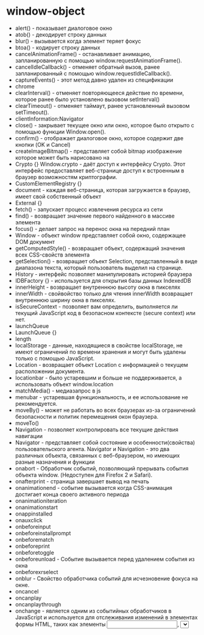 # window-object

- alert() - показывает диалоговое окно 
- atob() - декодирует строку данных
- blur() - вызывается когда элемент теряет фокус
- btoa() - кодирует строку данных
- cancelAnimationFrame() - останавливает анимацию, запланированную с помощью window.requestAnimationFrame().
- cancelIdleCallback() - отменяет обратный вызов, ранее запланированный с помощью window.requestIdleCallback().
- captureEvents() - этот метод давно удален из спецификации
- chrome
- clearInterval() - отменяет повторяющееся действие по времени, которое ранее было установлено вызовом setInterval()
- clearTimeout() - отменяет таймаут, ранее установленный вызовом setTimeout().
- clientInformation:Navigator
- close() - закрывает текущее окно или окно, которое было открыто с помощью функции Window.open().
- confirm() - отображает диалоговое окно, которое содержит две кнопки (OK и Cancel)
- createImageBitmap() - представляет собой bitmap изображение которое может быть нарисовано на <canvas>
- Crypto {} Window.crypto - даёт доступ к интерфейсу Crypto. Этот интерфейс предоставляет веб-странице доступ к встроенным в браузер возможностям криптографии.
- CustomElementRegistry {}
- document - каждая веб-страница, которая загружается в браузер, имеет свой собственный объект
- External {}
- fetch() - запускает процесс извлечения ресурса из сети
- find() - возвращает значение первого найденного в массиве элемента
- focus() - делает запрос на перенос окна на передний план
- Window - объект window представляет собой окно, содержащее DOM документ
- getComputedStyle() - возвращает объект, содержащий значения всех CSS-свойств элемента
- getSelection() - возвращает объект Selection, представленный в виде диапазона текста, который пользователь выделил на странице.
- History - интерфейс позволяет манипулировать историей браузера
- IDBFactory {} - используется для открытия базы данных IndexedDB
- innerHeight - возвращает внутреннюю высоту окна в пикселях
- innerWidth - свойвойство только для чтения innerWidth возвращает внутреннюю ширину окна в пикселях.
- isSecureContext - позволяет вам определить, выполняется ли текущий JavaScript код в безопасном контексте (secure context) или нет. 
- launchQueue
- LaunchQueue {}
- length
- localStorage - данные, находящиеся в свойстве localStorage, не имеют ограничений по времени хранения и могут быть удалены только с помощью JavaScript.
- Location - возвращает объект Location с информацией о текущем расположении документа.
- locationbar - было устаревшим и больше не поддерживается, а использовать объект window.location
- matchMedia() - медиазапрос в js
- menubar - устаревшая функциональность, и ее использование не рекомендуется. 
- moveBy() - может не работать во всех браузерах из-за ограничений безопасности и политик перемещения окон браузера. 
- moveTo() 
- Navigation - позволяет контролировать все текущие действия навигации 
- Navigator - представляет собой состояние и особенности(свойства) пользовательского агента.
    Navigator и Navigation - это два различных объекта, связанных с веб-браузером, но имеющих разные назначения и функции   
- onabort - Обработчик событий, позволяющий прерывать события объекта window. (Недоступен для Firefox 2 и Safari).
- onafterprint  - страница завершает вывод на печать
- onanimationend - событие вызывается когда CSS-анимация достигает конца своего активного периода
- onanimationiteration
- onanimationstart
- onappinstalled
- onauxclick
- onbeforeinput
- onbeforeinstallprompt
- onbeforematch
- onbeforeprint
- onbeforetoggle
- onbeforeunload - Событие вызывается перед удалением события из окна
- onbeforexrselect
- onblur - Свойство обработчика событий для исчезновение фокуса на окне.
- oncancel
- oncanplay
- oncanplaythrough
- onchange - является одним из событийных обработчиков в JavaScript и используется для отслеживания изменений в элементах формы HTML, таких как элементы <input>, <select> и <textarea>. Когда пользователь взаимодействует с таким элементом и вносит изменения, событие onchange срабатывает, и соответствующая функция или обработчик выполняется.
- onclick - возвращает обработчик события click на текущем элементе.
- ondblclick - возникает при двойном щелчке кнопки указывающего устройства
- onclose - Свойство обработчика событий для обработки закрытия окна
- oncontentvisibilityautostatechange
- oncontextlost
- oncontextmenu - Свойство обработчика событий для правого клика в окне.
- oncontextrestored
- oncuechange
- ondrag - событие, которое срабатывает при перемещении элемента на веб-странице (drag-and-drop)
- ondragend - событие, которое возникает в JavaScript при завершении операции перетаскивания (drag-and-drop) элемента на веб-странице
- ondragenter - событие, которое возникает в JavaScript при входе перетаскиваемого элемента в область элемента на веб-странице. 
- ondragleave - событие, которое возникает в JavaScript при выходе перетаскиваемого элемента из области элемента на веб-странице.
- ondragover - когда перетаскиваемый элемент находится над областью элемента на веб-странице. 
- ondragstart - событие, которое возникает в JavaScript при начале операции перетаскивания (drag-and-drop) элемента на веб-странице.
- ondrop - событие, которое возникает в JavaScript при броске (drop) перетаскиваемого элемента на целевой элемент на веб-странице. 
- ondurationchange - событие в JavaScript, которое возникает в объекте <audio> или <video> HTML, когда изменяется длительность медиа-файла (аудио или видео). Это событие срабатывает, когда браузер определяет точную длительность медиа-файла, что может произойти после начала воспроизведения.
- onemptied - событие, которое возникает в JavaScript при смене источника мультимедийного элемента (как правило, <audio> или <video>) на веб-странице. Это событие срабатывает, когда текущий источник медиа-файла обнуляется или удаляется, и элемент готовится к загрузке нового медиа-файла.
- onended - событие, которое возникает в JavaScript при завершении воспроизведения аудио или видео на веб-странице.
- onerror - событие, которое возникает в JavaScript, когда происходит ошибка при загрузке или выполнении какого-либо ресурса на веб-странице, такого как изображение, скрипт, стиль, аудио, видео и другие элементы.
- onfocus - событие в JavaScript, которое возникает при получении элементом фокуса. 
- onformdata - событие, которое возникает при отправке формы с использованием API FormData. При использовании этого API форма отправляется асинхронно без обновления всей страницы, и событие onformdata срабатывает в момент отправки данных формы.
- ongotpointercapture - событие, которое возникает в JavaScript при захвате событий указателя (например, прикосновений к сенсорному экрану или движения мыши) с помощью метода setPointerCapture() на элементе DOM. 
- onhashchange - событие, которое возникает в JavaScript при изменении фрагмента (hash) в URL-адресе веб-страницы.
- oninput - событие в JavaScript, которое возникает при вводе или изменении значения элемента ввода, такого как текстовое поле (<input type="text">) или текстовая область (<textarea>). Это событие срабатывает в реальном времени при каждом изменении содержимого элемента.
- oninvalid  - событие, которое возникает в JavaScript при попытке отправки формы, когда одно или несколько полей ввода не прошли валидацию, заданную с помощью атрибутов HTML5, таких как required, pattern, min, max, и других. Это событие срабатывает на элементах <input>, <select> и <textarea>, когда браузер не позволяет отправить форму из-за некорректных данных.
- 
- onkeydown - машина была в аресте на зсу не снята с розшуку зобовязання вдвс зняття розшуку 
- onkeypress - событие в JavaScript, которое возникает при нажатии клавиши на клавиатуре в момент, когда клавиша находится в нажатом состоянии. Это событие срабатывает при каждом нажатии клавиши на клавиатуре и может быть использовано для обработки ввода текста или выполнения других действий в ответ на нажатия клавиш.
- onkeyup  - событие в JavaScript, которое возникает после отпускания клавиши на клавиатуре, когда клавиша переходит из нажатого состояния в исходное состояние. Это событие срабатывает при каждом отпускании клавиши на клавиатуре и может быть использовано для обработки ввода текста, выполнения действий при отпускании определенных клавиш или для других сценариев.
- onlanguagechange - Свойство обработчика событий для события languagechange (en-US) в окне.
- onload - Событие load происходит когда ресурс и его зависимые ресурсы закончили загружаться.
- onloadeddata - это событие в JavaScript, которое возникает на элементах <audio> и <video> веб-страницы, когда браузер успешно загружает начальные данные медиа-файла и готов начать его воспроизведение.
- onloadedmetadata - событие в JavaScript, которое возникает на элементах <audio> и <video> веб-страницы, когда браузер успешно загружает метаданные медиа-файла. Метаданные медиа-файла включают информацию, такую как длительность, размер, разрешение и другие характеристики файла.
- onloadstart - событие в JavaScript, которое возникает на различных элементах, таких как изображения (<img>), аудио (<audio>), видео (<video>) и других, когда начинается загрузка контента с сервера.
- onlostpointercapture - событие в JavaScript, которое возникает на элементах DOM, когда элемент теряет захват указателя (pointer capture).
- onmessage - событие в JavaScript, которое возникает в объекте Window, Worker, MessagePort или SharedWorker при получении сообщения от другого окна, рабочего потока или порта внутри веб-приложения. Это событие используется для обмена данными и сообщениями между различными частями вашего веб-приложения, работающими в разных контекстах.
- onmessageerror - событие, которое возникает в JavaScript при возникновении ошибки во время обработки сообщения, полученного с помощью события message (событие onmessage). Это событие позволяет обнаруживать и обрабатывать ошибки, которые могут возникнуть при приеме и обработке сообщений между окнами или фреймами в веб-приложении.
- onmousedown - событие в JavaScript, которое возникает при нажатии (нажатии и удержании) кнопки мыши над элементом веб-страницы.
onmouseenter - является событием мыши в веб-разработке, которое срабатывает, когда указатель мыши входит в определенный элемент на веб-странице. Это событие подразумевает, что указатель мыши пересек границу элемента и вошел в его область. 
- onmouseleave - является еще одним событием мыши в веб-разработке. Оно срабатывает, когда указатель мыши покидает область определенного элемента на веб-странице. 
- onmousemove - является событием мыши в веб-разработке, которое срабатывает при движении указателя мыши внутри определенного элемента на веб-странице. Это событие позволяет отслеживать движение мыши и реагировать на него, например, для создания интерактивных элементов, отслеживания позиции мыши или реализации функций, зависящих от положения указателя мыши.
- onmouseout - является событием мыши в веб-разработке, которое срабатывает, когда указатель мыши покидает определенный элемент на веб-странице. 
- onmouseover - является событием мыши в веб-разработке, которое срабатывает, когда указатель мыши наводится на определенный элемент на веб-странице. Это событие возникает, когда указатель мыши пересекает границу элемента и входит в его область. Событие onmouseover часто используется для создания интерактивных элементов на веб-странице, например, для изменения внешнего вида элемента или выполнения каких-либо действий при наведении мыши.
- onmouseup - является событием мыши в веб-разработке, которое срабатывает, когда пользователь отпускает кнопку мыши после нажатия на неё. Это событие позволяет отслеживать момент, когда кнопка мыши была отпущена.
- onmousewheel  - для обработки прокрутки колеса мыши в веб-разработке. Оно срабатывало, когда пользователь прокручивал колесо мыши внутри элемента на веб-странице, позволяя выполнять действия, связанные с этой прокруткой.
- onoffline - событие веб-браузера, которое срабатывает, когда состояние сети меняется с "онлайн" на "оффлайн" или наоборот. Это событие позволяет веб-приложениям и веб-сайтам реагировать на изменения доступности сети и принимать соответствующие меры.
- ononline - событие веб-браузера, которое срабатывает, когда состояние сети переходит из "оффлайн" в "онлайн". Оно позволяет веб-приложениям и веб-сайтам реагировать на восстановление доступности сети и выполнять соответствующие действия.
- onpagehide  - является событием веб-браузера и срабатывает, когда пользователь покидает текущую веб-страницу или закрывает вкладку, на которой она открыта. Это событие может быть использовано для выполнения определенных действий перед тем, как страница закроется или будет перезагружена.
- onpageshow - рабатывает, когда веб-страница становится видимой для пользователя, например, когда она загружается или возвращается из кэша браузера. Это событие может быть использовано для выполнения действий при отображении страницы.
- onpause - является событием мультимедийных элементов в HTML, таких как <audio> и <video>. Оно срабатывает, когда воспроизведение медиа-элемента приостанавливается, например, когда пользователь нажимает на кнопку паузы или когда медиа-элемент завершает воспроизведение.
- onplay  - является событием мультимедийных элементов в HTML, таких как <audio> и <video>. Оно срабатывает, когда воспроизведение медиа-элемента приостанавливается
- onplaying - является событием мультимедийных элементов в HTML, таких как <audio> и <video>. Это событие срабатывает, когда воспроизведение медиа-элемента возобновляется после паузы или когда воспроизведение начинается после загрузки медиа-файла и подготовки к воспроизведению.
- onpointercancel - срабатывает, когда браузер отменяет событие указателя (pointer event). Событие pointercancel может возникнуть по разным причинам, например, когда жесты с мультитач-сенсоров были прерваны, или браузер решает отменить событие указателя по какой-либо другой причине.
- onpointerdown - срабатывает, когда пользователь начинает нажимать на устройство ввода (например, экран сенсорного устройства или мышь). Это событие представляет начало взаимодействия с указателем и может использоваться для отслеживания момента начала клика, нажатия или касания.
- onpointerenter - срабатывает, когда указатель (например, палец на сенсорном устройстве или указатель мыши) входит в область элемента. Это событие предоставляет возможность реагировать на вход указателя в область элемента.
- onpointerleave - срабатывает, когда указатель (например, палец на сенсорном устройстве или указатель мыши) покидает область элемента. Это событие предоставляет возможность реагировать на выход указателя из области элемента.
- onpointermove - срабатывает, когда указатель (например, палец на сенсорном устройстве или указатель мыши) двигается внутри элемента. Это событие предоставляет возможность отслеживать движение указателя внутри определенной области и реагировать на это движение.
- onpointerout - срабатывает, когда указатель (например, палец на сенсорном устройстве или указатель мыши) двигается внутри элемента. Это событие предоставляет возможность отслеживать движение указателя внутри определенной области и реагировать на это движение.
- onpointerover - срабатывает, когда указатель (например, палец на сенсорном устройстве или указатель мыши) входит в область элемента, то есть перемещается снаружи элемента внутрь.
- onpointerrawupdate - может быть реализовано и использовано в специфических ситуациях, где требуется более низкоуровневый доступ к данным о событиях указателя.
- onpointerup - срабатывает, когда пользователь отпускает указатель (например, отпускает кнопку мыши или палец с сенсорного экрана) после выполнения действия, такого как клик или касание.
- onpopstate - срабатывает, когда пользователь выполняет навигацию в истории браузера, в частности, при нажатии кнопок "Назад" и "Вперед" или при изменении URL через JavaScript.
- onprogress  - является событием в веб-разработке, которое связано с загрузкой ресурсов, таких как изображения, аудио- и видеофайлы, стили CSS и другие элементы, которые могут быть загружены на веб-странице. Это событие срабатывает, когда браузер получает данные о ходе выполнения загрузки указанного ресурса.
- onratechange  - является одним из событий, которые могут использоваться в JavaScript для обработки изменений в скорости воспроизведения мультимедийных элементов, таких как аудио или видео. Это событие срабатывает, когда пользователь изменяет скорость воспроизведения мультимедийного контента.
- onrejectionhandled  - событие, которое возникает в контексте использования JavaScript Promise (обещаний). Оно срабатывает, когда обещание (Promise) было отклонено (rejected), но затем было успешно обработано (handled). Обещание может быть отклонено, когда возникает ошибка в асинхронной операции, и код обработчика ошибок (.catch() или второй аргумент .then()) используется для обработки этой ошибки.
- onreset - является событием HTML и JavaScript, которое срабатывает при сбросе (reset) формы на веб-странице. Формы на веб-странице могут содержать элементы ввода, такие как текстовые поля, чекбоксы, радиокнопки и другие, и с помощью кнопки "Сброс" (обычно представленной в виде <input type="reset">), пользователь может сбросить введенные данные в форме к их начальным значениям.
- onresize - является событием веб-браузера, которое срабатывает, когда пользователь изменяет размер окна браузера или когда изменяется размер элемента DOM.
onscroll  - является событием веб-браузера, которое срабатывает при прокрутке содержимого элемента или окна браузера. Это событие позволяет отслеживать изменения положения прокрутки и выполнять определенные действия при прокрутке веб-страницы или элемента.
- onscrollend - не является стандартным событием веб-браузера или JavaScript. Вероятно, вы путаете его с событием scroll или scrollend, которые более распространены и используются для отслеживания прокрутки элементов или окна браузера.
- onsearch - является событием HTML и JavaScript, которое срабатывает при выполнении поиска в поле ввода типа "search" (<input type="search">) на веб-странице. Это событие позволяет реагировать на действия пользователя, связанные с поиском информации.
- onsecuritypolicyviolation  - является частью спецификации Content Security Policy (CSP) и срабатывает, когда браузер обнаруживает нарушение политики безопасности контента (CSP) на веб-странице. CSP - это набор правил, которые определяют, какой контент и источники могут быть загружены и выполнены на веб-странице. Эти правила помогают предотвратить атаки, такие как внедрение кода (например, атаки XSS) и другие безопасностные угрозы.
- onseeked - является частью спецификации Content Security Policy (CSP) и срабатывает, когда браузер обнаруживает нарушение политики безопасности контента (CSP) на веб-странице. CSP - это набор правил, которые определяют, какой контент и источники могут быть загружены и выполнены на веб-странице. Эти правила помогают предотвратить атаки, такие как внедрение кода (например, атаки XSS) и другие безопасностные угрозы.
- onseeking  - является одним из событий HTML5 Media Element и происходит, когда происходит начало поиска (seek) в медиаэлементе, таком как <audio> или <video>. Поиск (seeking) в данном контексте означает изменение текущей позиции воспроизведения медиафайла на указанное место (обычно определенное пользователем) внутри медиаэлемента.
- onselect - является событием HTML и JavaScript, которое срабатывает при выделении текста в элементе формы, который поддерживает выделение, такой как текстовое поле (<input type="text">) или текстовая область (<textarea>).
- onselectionchange - не является стандартным событием HTML или JavaScript. Если вам нужно отслеживать изменения в выделении (выбранном тексте) на веб-странице, вам, возможно, придется использовать другие события и методы.
- onselectstart  - является событием HTML и JavaScript, которое срабатывает при попытке начать выделение текста или элементов на веб-странице с помощью мыши. Это событие может быть использовано для предотвращения начала выделения определенных элементов или для выполнения дополнительных действий при начале выделения.
- onslotchange
- onstalled
- onstorage - является устаревшим и больше не рекомендуется к использованию в современных веб-приложениях. Это событие ранее использовалось для отслеживания изменений в объекте - window.localStorage, который позволяет веб-приложениям сохранять данные на стороне клиента (в локальном хранилище).
- onsubmit - Обработчик события отправки формы
- onsuspend - одно из событий, связанных с мультимедийными элементами, такими как <audio> и <video>
- ontimeupdate - это событие мультимедийных элементов, таких как <audio> и <video>, в HTML и JavaScript. Это событие возникает в течение воспроизведения мультимедийного контента, когда текущее время (прогресс) воспроизведения изменяется.
- ontoggle - не является стандартным событием
- ontransitioncancel - не является стандартным событием в веб-разработке на данный момент (по состоянию на сентябрь 2021 года), и оно не поддерживается непосредственно браузерами.
- ontransitionend - событие, которое возникает в CSS-анимации и анимации перехода (CSS transitions). Это событие срабатывает, когда завершается анимация перехода для элемента.
- ontransitionrun  - связано с CSS-анимациями и анимациями перехода (CSS transitions). Это событие возникает, когда начинается выполнение анимации перехода для элемента, то есть в момент, когда анимация фактически начинает свое выполнение.
- ontransitionstart  - связано с CSS-анимациями и анимациями перехода (CSS transitions). Это событие возникает, когда начинается выполнение анимации перехода для элемента, то есть в момент, когда анимация фактически начинает свое выполнение.
- onunhandledrejection - событие, которое возникает в JavaScript, когда обещание (Promise) было отклонено (rejected), и исключение (ошибка) из этого отклоненного обещания не было обработано (не был вызван метод .catch() или добавлен обработчик события unhandledrejection).
- onunload  - событие в JavaScript, которое возникает, когда пользователь покидает текущую веб-страницу. Это событие может использоваться для выполнения дополнительных действий перед тем, как страница будет закрыта или перенаправлена на другой URL.
- onvolumechange  - событие, которое возникает при изменении уровня громкости мультимедийного элемента, такого как <audio> или <video>, в HTML и JavaScript. Это событие срабатывает, когда пользователь изменяет громкость воспроизведения мультимедийного контента, либо программно изменяется уровень громкости через JavaScript.
- onwaiting - событие, которое возникает при приостановке воспроизведения мультимедийного элемента, такого как <audio> или <video>, в HTML и JavaScript. Это событие срабатывает, когда воспроизведение приостанавливается временно, например, из-за буферизации данных или ожидания загрузки контента.
- onwebkitanimationend - событие, связанное с анимациями в веб-разработке, которое возникает веб-кит (WebKit) браузерах, таких как Safari и старых версиях Chrome. Это событие срабатывает, когда CSS-анимация, примененная к элементу, завершается.
- onwebkitanimationiteration - является частью API WebKit, которое использовалось в старых версиях браузерах, таких как Safari и старых версиях Chrome, для отслеживания момента завершения одного цикла анимации (итерации) CSS. Это событие срабатывало каждый раз, когда анимация завершала одну итерацию и начинала следующую.
- onwebkitanimationstart - событие, которое возникало в старых версиях браузеров на основе WebKit (таких как Safari и старых версиях Chrome) для отслеживания начала анимации CSS.
- onwebkittransitionend - событие, которое возникало в старых версиях браузеров на основе WebKit (таких как Safari и старых версиях Chrome) для отслеживания завершения анимаций перехода (CSS transitions).
- onwheel - событие, которое возникает при вращении колесика мыши (скроллинге) над элементом на веб-странице. Это событие может быть использовано для отслеживания действий пользователя, связанных с колесиком мыши, такими как прокрутка страницы или изменение каких-либо значений.
- open() - методом объекта Window или объекта XMLHttpRequest, который используется в JavaScript для выполнения определенных действий.
- window.open(): - Этот метод используется для открытия нового окна браузера или вкладки (в зависимости от настроек браузера) с указанным URL-адресом.
- openDatabase()
- opener - это объект, который представляет родительское окно или вкладку браузера, из которой было открыто текущее окно или вкладка с помощью функции window.open() 
- originAgentCluster
- outerHeight - используется для получения высоты (в пикселях) окна браузера, включая все его элементы интерфейса, такие как панель инструментов, адресную строку, закладки и прокрутку (если такие элементы видимы и доступны).
- outerWidth - используется для получения ширины (в пикселях) окна браузера, включая все его элементы интерфейса, такие как панель инструментов, адресную строку, закладки и прокрутку (если такие элементы видимы и доступны).
- pageXOffset - является частью объекта window в JavaScript и используется для получения горизонтальной (горизонтальной) позиции прокрутки (scroll) текущей веб-страницы относительно начала документа. Оно предоставляет количество пикселей, на которое страница была прокручена по горизонтали слева.
- pageYOffset - используется для получения вертикальной (вертикальной) позиции прокрутки (scroll) текущей веб-страницы относительно начала документа. Оно предоставляет количество пикселей, на которое страница была прокручена по вертикали сверху.
- parent - Ссылка на родительский объект window или родительский iframe. Это свойство используется для доступа и взаимодействия с родительским окном или фреймом из окна или фрейма, находящегося внутри него.
- performance - представляет собой интерфейс для доступа к информации о производительности веб-приложения или веб-страницы. Этот объект предоставляет различные методы и свойства, которые позволяют измерять производительность вашего кода, а также оценивать время выполнения определенных операций на клиентской стороне. Он особенно полезен при профилировании и оптимизации веб-приложений.
- personalbar - контексте веб-браузера обычно относится к панели закладок, которую пользователь может настроить для хранения и управления своими закладками
- postMessage() - метод позволяет безопасно отправлять кроссдоменные запросы.
- print() - Открывает диалоговое окно для печати текущего документа.
- prompt() - отображает диалоговое окно с необязательным запросом на ввод текста.
- queueMicrotask()  - это функция в JavaScript, которая позволяет поставить задачу (microtask) в очередь микрозадач (microtask queue) после завершения текущей выполнения стека вызовов (call stack). Задачи, добавленные с помощью queueMicrotask(), будут выполнены перед выполнением задач из очереди событий (event queue), таких как обработка событий DOM или выполнение таймеров.
                Эта функция полезна, когда вам нужно гарантировать, что определенный код будет выполнен после завершения текущей операции, но до начала выполнения следующей. Она обычно используется для выполнения асинхронных операций с высоким приоритетом.
- releaseEvents() - является устаревшим и не рекомендуется к использованию
- reportError() - метод, который используется для сообщения об ошибках, возникших в асинхронных операциях, таких как обработка событий и выполнение промисов, на более высоком уровне кода. Этот метод обычно используется в объекте window.console в современных браузерах.
- requestAnimationFrame() - указывает браузеру на то, что вы хотите произвести анимацию, и просит его запланировать перерисовку на следующем кадре анимации. В качестве параметра метод получает функцию, которая будет вызвана перед перерисовкой.
- requestIdleCallback() - это API, предназначенное для выполнения задач в браузере, когда система находится в состоянии простоя, то есть когда есть достаточно времени и ресурсов для выполнения дополнительной работы без влияния на производительность и отзывчивость веб-приложения. Ставит в очередь функцию, которая будет вызываться во время периодов простоя браузера. Это позволяет разработчикам выполнять фоновую и низкоприоритетную работу в цикле основного события, без воздействия такими критично долгими событиями, как анимация и обработка ввода.
- resizeBy() - метод, который используется для изменения размера текущего окна браузера на заданные величины в пикселях. Он можно вызвать на объекте window, и он изменит размер окна браузера в соответствии с переданными аргументами.
- resizeTo() - метод, который используется для изменения размера текущего окна браузера на заданные ширину и высоту в пикселях. Он можно вызвать на объекте window, и он изменит размер окна браузера на указанные значения ширины и высоты.
- Scheduler {}
- Screen - свойство предоставляет доступ к объекту, который содержит информацию о экране пользователя, на котором открыто текущее окно браузера. Объект screen предоставляет разнообразные свойства, представляющие характеристики экрана, такие как разрешение, размеры экрана и даже информацию о цветности.
- screenLeft - было устаревшим и больше не рекомендуется к использованию. Вместо screenLeft рекомендуется использовать более современное свойство window.screenX, которое предоставляет аналогичную информацию
- screenTop - было устаревшим и больше не рекомендуется к использованию
- screenX - предоставляет горизонтальную (X) координату левого верхнего угла окна браузера относительно левого края экрана. Это свойство позволяет определить, где находится верхний левый угол текущего окна на экране
- screenY - является частью объекта window в JavaScript и предоставляет вертикальную (Y) координату левого верхнего угла окна браузера относительно верхнего края экрана. Это свойство позволяет определить, где находится верхний левый угол текущего окна на экране.
- scroll() - Метод scroll() в JavaScript предназначен для прокрутки содержимого элемента, такого как окно браузера или элемент с прокруткой, к указанным координатам или точке внутри этого элемента. Этот метод может быть использован для программного управления прокруткой на веб-странице.
- scrollBy() - Метод scrollBy() в JavaScript используется для прокрутки содержимого элемента или окна браузера на определенное количество пикселей относительно текущей позиции прокрутки. Этот метод позволяет программно управлять прокруткой вверх, вниз, влево или вправо.
- scrollTo() - Метод scrollTo() в JavaScript используется для программного управления прокруткой содержимого элемента или окна браузера до определенных координат или точки внутри этого элемента или окна. Этот метод позволяет установить точное положение прокрутки.
- scrollX - это устаревшее свойство в JavaScript, которое предоставляло информацию о текущей горизонтальной позиции прокрутки окна браузера
- scrollY - являются устаревшими свойствами
- scrollbars  - это интерфейсные элементы, которые появляются в окне браузера или внутри элемента с прокруткой, когда содержимое на веб-странице не полностью помещается в видимую область окна или элемента. Полосы прокрутки позволяют пользователю перемещать видимую область, чтобы просматривать скрытую часть контента.
- self - Свойство Window.self доступно только для чтения и возвращает объект window в виде объекта WindowProxy. 
- sessionStorage  - это объект, предоставляемый браузером в среде выполнения JavaScript, который используется для хранения данных на уровне сессии. Данные, сохраненные в sessionStorage, доступны только в рамках одной сессии браузера и сохраняются даже после перезагрузки или обновления страницы.
- setInterval() - Метод setInterval() предложен для Window и Worker интерфейсов. Он циклически вызывает функцию или участок кода с фиксированной паузой между каждым вызовом. Уникальный идентификатор intervalID, возвращаемый методом, позволяет впоследствии удалить запущенный setInterval c помощью clearInterval() (en-US). Метод определён с помощью миксина WindowOrWorkerGlobalScope.
- setTimeout() - Вызов функции или выполнение фрагмента кода после указанной задержки.
- speechSynthesis - Это экспериментальная технология. представляет собой речевой запрос. Он содержит контент, который речевая служба должна прочитать, и информацию о том, как его читать (например, язык, тон и громкость).
- statusbar - содержащих логическое visibleсвойство, которое используется для определения того, видна ли определенная часть пользовательского интерфейса веб-браузера.
    По соображениям конфиденциальности и совместимости значение свойства visibleтеперь равно, falseесли это Windowвсплывающее окно и trueв противном случае.
- structuredClone() - Глобальный structuredClone()метод создает глубокий клон заданного значения с использованием алгоритма структурированного клонирования .
- styleMedia
- toolbar - одно из группы Windowсвойств, содержащих логическое visibleсвойство, которое используется для определения того, видна ли определенная часть пользовательского интерфейса веб-браузера.
- top
- TrustedTypePolicyFactory 
- VisualViewport 
- webkitCancelAnimationFrame()
- webkitRequestAnimationFrame()
- webkitRequestFileSystem()
- webkitResolveLocalFileSystemURL() 
